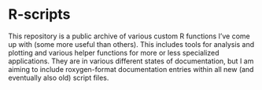 # R-scripts

This repository is a public archive of various custom R functions I’ve come up with (some more useful than others). This includes tools for analysis and plotting and various helper functions for more or less specialized applications. They are in various different states of documentation, but I am aiming to include roxygen-format documentation entries within all new (and eventually also old) script files.
